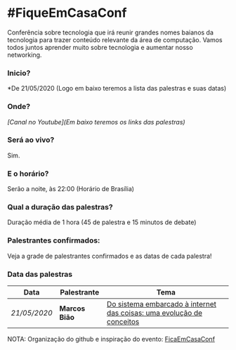 # #FiqueEmCasaConf

Conferência sobre tecnologia que irá reunir grandes nomes baianos da tecnologia para trazer conteúdo relevante da área de computação. Vamos todos juntos aprender muito sobre tecnologia e aumentar nosso networking.

### Inicio?
*De 21/05/2020 (Logo em baixo teremos a lista das palestras e suas datas)

### Onde?
*[Canal no Youtube](Em baixo teremos os links das palestras)*

### Será ao vivo?
Sim.

### E o horário?
Serão a noite, às 22:00 (Horário de Brasília)

### Qual a duração das palestras?
Duração média de 1 hora (45 de palestra e 15 minutos de debate)

### Palestrantes confirmados:
Veja a grade de palestrantes confirmados e as datas de cada palestra!

### Data das palestras

Data | Palestrante | Tema
--- | --- | ---
*21/05/2020* | **Marcos Bião** | <a href="https://www.youtube.com/watch?v=4WoH-DwXOJo" target="_blank">Do sistema embarcado à internet das coisas: uma evolução de conceitos</a>

 


NOTA: Organização do github e inspiração do evento: <a href="https://github.com/linuxtips/FiqueEmCasaConf" target="_blank">FicaEmCasaConf</a>
